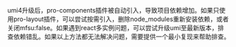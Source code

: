 umi4升级后，pro-components插件被自动引入，导致项目依赖增加。如果只使用pro-layout插件，可以尝试按需引入，删除node_modules重新安装依赖，或者关闭mfsu:false。如果遇到react多实例问题，可以尝试升级umi至最新版本，排查依赖错乱。如果以上方法都无法解决问题，需要提供一个最小复现来帮助排查。
